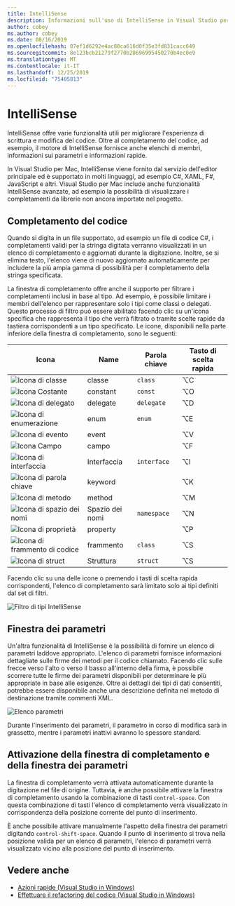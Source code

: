 ```yaml
---
title: IntelliSense
description: Informazioni sull'uso di IntelliSense in Visual Studio per Mac
author: cobey
ms.author: cobey
ms.date: 08/16/2019
ms.openlocfilehash: 07ef1d6292e4ac88ca616d0f35e3fd831cacc649
ms.sourcegitcommit: 8e123bcb21279f2770b28696995450270b4ec0e9
ms.translationtype: MT
ms.contentlocale: it-IT
ms.lasthandoff: 12/25/2019
ms.locfileid: "75405813"
---
```

# <a name="intellisense"></a>IntelliSense

IntelliSense offre varie funzionalità utili per migliorare l'esperienza di scrittura e modifica del codice. Oltre al completamento del codice, ad esempio, il motore di IntelliSense fornisce anche elenchi di membri, informazioni sui parametri e informazioni rapide.

In Visual Studio per Mac, IntelliSense viene fornito dal servizio dell'editor principale ed è supportato in molti linguaggi, ad esempio C#, XAML, F#, JavaScript e altri. Visual Studio per Mac include anche funzionalità IntelliSense avanzate, ad esempio la possibilità di visualizzare i completamenti da librerie non ancora importate nel progetto.

## <a name="code-completion"></a>Completamento del codice

Quando si digita in un file supportato, ad esempio un file di codice C#, i completamenti validi per la stringa digitata verranno visualizzati in un elenco di completamento e aggiornati durante la digitazione. Inoltre, se si elimina testo, l'elenco viene di nuovo aggiornato automaticamente per includere la più ampia gamma di possibilità per il completamento della stringa specificata. 

La finestra di completamento offre anche il supporto per filtrare i completamenti inclusi in base al tipo. Ad esempio, è possibile limitare i membri dell'elenco per rappresentare solo i tipi come classi o delegati. Questo processo di filtro può essere abilitato facendo clic su un'icona specifica che rappresenta il tipo che verrà filtrato o tramite scelte rapide da tastiera corrispondenti a un tipo specificato. Le icone, disponibili nella parte inferiore della finestra di completamento, sono le seguenti:

| Icona                         | Name          | Parola chiave    | Tasto di scelta rapida |
| -----------------------------|---------------| -----------|--------|
| ![Icona di classe](media/classes-icon.png)  | classe         | `class`    |  ⌥C
| ![Icona Costante](media/constant-icon.png) | constant      | `const`    |  ⌥O
| ![Icona di delegato](media/delegate-icon.png) | delegate      | `delegate` |  ⌥D
| ![Icona di enumerazione](media/enums-icon.png)    | enum          | `enum`     |  ⌥E
| ![Icona di evento](media/event-icon.png)    | event         |            |  ⌥V
| ![Icona Campo](media/fields-icon.png)   | campo         |            |  ⌥F
| ![Icona di interfaccia](media/interface-icon.png)| Interfaccia     | `interface`|  ⌥I
| ![Icona di parola chiave](media/keyword-icon.png)  | keyword       |            |  ⌥K
| ![Icona di metodo](media/method-icon.png)   | method        |            |  ⌥M
| ![Icona di spazio dei nomi](media/namespace-icon.png)| Spazio dei nomi     | `namespace`|  ⌥N
| ![Icona di proprietà](media/props-icon.png)    | property      |            |  ⌥P
| ![Icona di frammento di codice](media/snippet-icon.png)  | frammento       | `class`    |  ⌥S
| ![Icona di struct](media/struct-icon.png)   | Struttura     | `struct`   |  ⌥S

Facendo clic su una delle icone o premendo i tasti di scelta rapida corrispondenti, l'elenco di completamento sarà limitato solo ai tipi definiti dal set di filtri.  

![Filtro di tipi IntelliSense](media/intellisense-typefiltering.gif)

## <a name="parameter-window"></a>Finestra dei parametri

Un'altra funzionalità di IntelliSense è la possibilità di fornire un elenco di parametri laddove appropriato. L'elenco di parametri fornisce informazioni dettagliate sulle firme dei metodi per il codice chiamato. Facendo clic sulle frecce verso l'alto o verso il basso all'interno della firma, è possibile scorrere tutte le firme dei parametri disponibili per determinare le più appropriate in base alle esigenze. Oltre ai dettagli dei tipi di dati consentiti, potrebbe essere disponibile anche una descrizione definita nel metodo di destinazione tramite commenti XML.

![Elenco parametri](media/intellisense-parameter.png)

Durante l'inserimento dei parametri, il parametro in corso di modifica sarà in grassetto, mentre i parametri inattivi avranno lo spessore standard. 


## <a name="triggering-completion-window-and-parameter-window"></a>Attivazione della finestra di completamento e della finestra dei parametri

La finestra di completamento verrà attivata automaticamente durante la digitazione nel file di origine. Tuttavia, è anche possibile attivare la finestra di completamento usando la combinazione di tasti `control-space`. Con questa combinazione di tasti l'elenco di completamento verrà visualizzato in corrispondenza della posizione corrente del punto di inserimento. 

È anche possibile attivare manualmente l'aspetto della finestra dei parametri digitando `control-shift-space`. Quando il punto di inserimento si trova nella posizione valida per un elenco di parametri, l'elenco di parametri verrà visualizzato vicino alla posizione del punto di inserimento.

## <a name="see-also"></a>Vedere anche

- [Azioni rapide (Visual Studio in Windows)](/visualstudio/ide/quick-actions)
- [Effettuare il refactoring del codice (Visual Studio in Windows)](/visualstudio/ide/refactoring-in-visual-studio)

